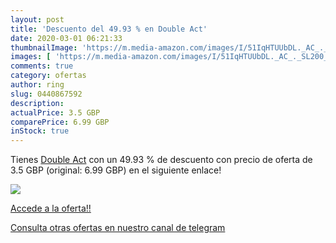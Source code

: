 ```yaml
---
layout: post
title: 'Descuento del 49.93 % en Double Act'
date: 2020-03-01 06:21:33
thumbnailImage: 'https://m.media-amazon.com/images/I/51IqHTUUbDL._AC_._SL200_.jpg'
images: [ 'https://m.media-amazon.com/images/I/51IqHTUUbDL._AC_._SL200_.jpg' ]
comments: true
category: ofertas
author: ring
slug: 0440867592
description:
actualPrice: 3.5 GBP
comparePrice: 6.99 GBP
inStock: true
---
```


Tienes [Double Act](https://www.amazon.co.uk/dp/0440867592/?tag=redken01-21) con un 49.93 % de descuento con precio de oferta de 3.5 GBP (original: 6.99 GBP) en el siguiente enlace!

[![](https://m.media-amazon.com/images/I/51IqHTUUbDL._AC_._SL200_.jpg)](https://www.amazon.co.uk/dp/0440867592/?tag=redken01-21)

[Accede a la oferta!!](https://www.amazon.co.uk/dp/0440867592/?tag=redken01-21)

[Consulta otras ofertas en nuestro canal de telegram](https://t.me/s/ofertas25)

